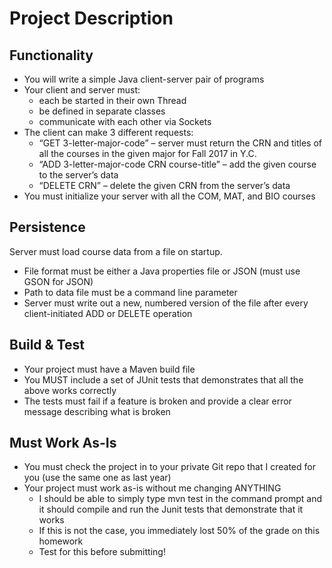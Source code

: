 # Project Description
## Functionality
* You will write a simple Java client-server pair of programs
* Your client and server must:
	* each be started in their own Thread
	* be defined in separate classes
	* communicate with each other via Sockets
* The client can make 3 different requests:
	* “GET 3-letter-major-code” – server must return the CRN and titles of all the courses in the given major for Fall 2017 in Y.C.
	* “ADD 3-letter-major-code CRN course-title” – add the given course to the server’s data
	* “DELETE CRN” – delete the given CRN from the server’s data
* You must initialize your server with all the COM, MAT, and BIO courses
## Persistence
Server must load course data from a file on startup.
* File format must be either a Java properties file or JSON (must use GSON for JSON)
* Path to data file must be a command line parameter
* Server must write out a new, numbered version of the file after every client-initiated ADD or DELETE operation
## Build & Test
* Your project must have a Maven build file
* You MUST include a set of JUnit tests that demonstrates that all the above works correctly
* The tests must fail if a feature is broken and provide a clear error message describing what is broken
## Must Work As-Is
* You must check the project in to your private Git repo that I created for you (use the same one as last year)
* Your project must work as-is without me changing ANYTHING
	* I should be able to simply type mvn test in the command prompt and it should compile and run the Junit tests that demonstrate that it works
	* If this is not the case, you immediately lost 50% of the grade on this homework
	* Test for this before submitting!
